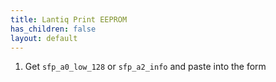 ```yaml
---
title: Lantiq Print EEPROM
has_children: false
layout: default
---
```


1. Get `sfp_a0_low_128` or `sfp_a2_info` and paste into the form


<div id="app">
    <vue-lantiq-eeprom type='eeprom-print'></vue-lantiq-eeprom>
</div>
<script src="https://unpkg.com/vue@latest"></script>
<script src="https://cdn.jsdelivr.net/npm/vue3-sfc-loader"></script>
<script src="/assets/js/vue-eeprom.js"></script>